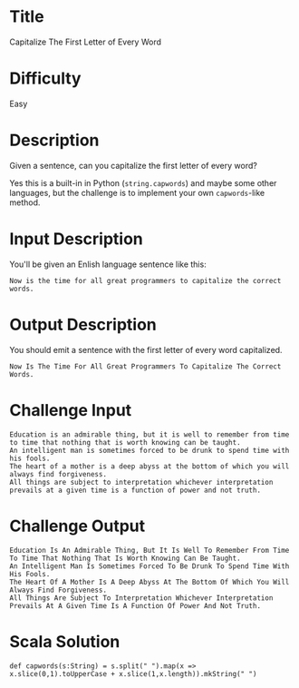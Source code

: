 # Title

Capitalize The First Letter of Every Word

# Difficulty

Easy

# Description

Given a sentence, can you capitalize the first letter of every word? 

Yes this is a built-in in Python (`string.capwords`) and maybe some other languages, but the challenge is to implement your own `capwords`-like method. 

# Input Description

You'll be given an Enlish language sentence like this:

    Now is the time for all great programmers to capitalize the correct words.

# Output Description

You should emit a sentence with the first letter of every word capitalized. 

    Now Is The Time For All Great Programmers To Capitalize The Correct Words.
    
# Challenge Input

    Education is an admirable thing, but it is well to remember from time to time that nothing that is worth knowing can be taught.
    An intelligent man is sometimes forced to be drunk to spend time with his fools.
    The heart of a mother is a deep abyss at the bottom of which you will always find forgiveness.
    All things are subject to interpretation whichever interpretation prevails at a given time is a function of power and not truth.

# Challenge Output

    Education Is An Admirable Thing, But It Is Well To Remember From Time To Time That Nothing That Is Worth Knowing Can Be Taught.
    An Intelligent Man Is Sometimes Forced To Be Drunk To Spend Time With His Fools.
    The Heart Of A Mother Is A Deep Abyss At The Bottom Of Which You Will Always Find Forgiveness.
    All Things Are Subject To Interpretation Whichever Interpretation Prevails At A Given Time Is A Function Of Power And Not Truth.

# Scala Solution

    def capwords(s:String) = s.split(" ").map(x => x.slice(0,1).toUpperCase + x.slice(1,x.length)).mkString(" ")
